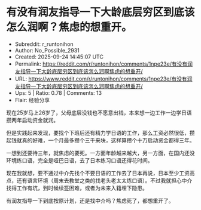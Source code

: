 # 有没有润友指导一下大龄底层穷区到底该怎么润啊？焦虑的想重开。

- Subreddit: r_runtonihon
- Author: No_Possible_2931
- Created: 2025-09-24 14:45:07 UTC
- Permalink: https://reddit.com/r/runtonihon/comments/1npe23e/有没有润友指导一下大龄底层穷区到底该怎么润啊焦虑的想重开/
- URL: https://www.reddit.com/r/runtonihon/comments/1npe23e/有没有润友指导一下大龄底层穷区到底该怎么润啊焦虑的想重开/
- Ups: 5 | Ratio: 0.78 | Comments: 13
- Flair: 经验分享


现在25岁马上26岁了，父母底层没钱也不愿意出钱，本来想一边工作一边学日语攒两年启动资金就润。

但是实践起来发现，要找个下班后还有精力学日语的工作，那么工资必然很低，攒起钱就真的好难，一个月最多攒个三千来块，这样算攒个十万启动资金都得三年。

一想到还要待三年，就焦虑的要死。一方面年龄越来越大，另一方面，在国内还没环境练口语，完全是哑巴日语，去了日本练习口语还得花时间。

现在我就想，要不通过中介先找个不要日语的工作去了日本再说，日本至少工资高点，还有语言环境（周末去教堂之类的找老头老太太练口语）。不过我就担心中介找得工作有坑，到时候续签困难，或者为未来入籍埋下隐患。

有润友指导一下到底按原计划，还是找中介吗？焦虑死了，都想重开了。

